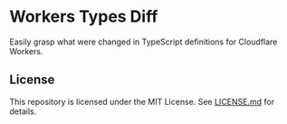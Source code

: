 # Workers Types Diff

Easily grasp what were changed in TypeScript definitions for Cloudflare Workers.

## License

This repository is licensed under the MIT License.
See [LICENSE.md](./LICENSE.md) for details.
